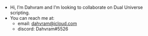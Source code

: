 - Hi, I’m Dahvram and I’m looking to collaborate on Dual Universe scripting.
- You can reach me at:
  - email: dahvram@icloud.com
  - discord: Dahvram#5526
